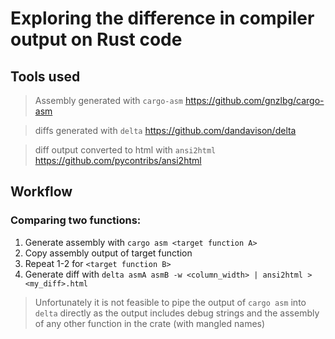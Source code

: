 # Exploring the difference in compiler output on Rust code

## Tools used
>Assembly generated with `cargo-asm` https://github.com/gnzlbg/cargo-asm

>diffs generated with `delta` https://github.com/dandavison/delta

>diff output converted to html with `ansi2html` https://github.com/pycontribs/ansi2html

## Workflow

### Comparing two functions:
1. Generate assembly with `cargo asm <target function A>`
2. Copy assembly output of target function
3. Repeat 1-2 for `<target function B>`
4. Generate diff with `delta asmA asmB -w <column_width> | ansi2html > <my_diff>.html`

> Unfortunately it is not feasible to pipe the output of `cargo asm` into `delta` directly as the output includes debug strings and the assembly of any other function in the crate (with mangled names)

